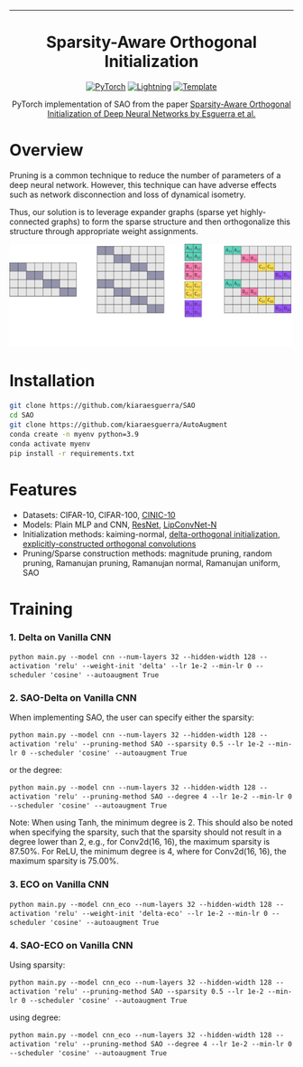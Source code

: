 <hr>
<div align="center">

# Sparsity-Aware Orthogonal Initialization

<a href="https://pytorch.org/get-started/locally/"><img alt="PyTorch" src="https://img.shields.io/badge/PyTorch-ee4c2c?logo=pytorch&logoColor=white"></a>
<a href="https://pytorchlightning.ai/"><img alt="Lightning" src="https://img.shields.io/badge/-Lightning-792ee5?logo=pytorchlightning&logoColor=white"></a>
<a href="https://github.com/DeepVoltaire/AutoAugment.git"><img alt="Template" src="https://img.shields.io/badge/-AutoAugment-017F2F?style=flat&logo=github&labelColor=gray"></a>


PyTorch implementation of SAO from the paper 
<a href="https://ieeexplore.ieee.org/document/10181312"> Sparsity-Aware Orthogonal Initialization of Deep Neural Networks by Esguerra et al. </a>




</div>

# Overview

Pruning is a common technique to reduce the number of parameters of a deep neural network. However, this technique can have adverse effects such as network disconnection and loss of dynamical isometry.

Thus, our solution is to leverage expander graphs (sparse yet highly-connected graphs) to form the sparse structure and then orthogonalize this structure through appropriate weight assignments.



![alt text](SAO.png)

# Installation

```bash
git clone https://github.com/kiaraesguerra/SAO
cd SAO
git clone https://github.com/kiaraesguerra/AutoAugment
conda create -n myenv python=3.9
conda activate myenv
pip install -r requirements.txt
```

# Features
* Datasets: CIFAR-10, CIFAR-100, <a href="https://paperswithcode.com/dataset/cinic-10">CINIC-10</a>
* Models: Plain MLP and CNN, <a href="https://arxiv.org/pdf/1512.03385.pdf">ResNet</a>, <a href="https://openreview.net/pdf?id=Zr5W2LSRhD">LipConvNet-N</a>
* Initialization methods: kaiming-normal, <a href="https://arxiv.org/pdf/1806.05393.pdf"> delta-orthogonal initialization</a>, <a href="https://openreview.net/pdf?id=Zr5W2LSRhD"> explicitly-constructed orthogonal convolutions </a>
* Pruning/Sparse construction methods: magnitude pruning, random pruning, Ramanujan pruning, Ramanujan normal, Ramanujan uniform, SAO



# Training

### 1. Delta on Vanilla CNN

```
python main.py --model cnn --num-layers 32 --hidden-width 128 --activation 'relu' --weight-init 'delta' --lr 1e-2 --min-lr 0 --scheduler 'cosine' --autoaugment True 
```

### 2. SAO-Delta on Vanilla CNN

When implementing SAO, the user can specify either the sparsity:

```
python main.py --model cnn --num-layers 32 --hidden-width 128 --activation 'relu' --pruning-method SAO --sparsity 0.5 --lr 1e-2 --min-lr 0 --scheduler 'cosine' --autoaugment True 
```

or the degree:

```
python main.py --model cnn --num-layers 32 --hidden-width 128 --activation 'relu' --pruning-method SAO --degree 4 --lr 1e-2 --min-lr 0 --scheduler 'cosine' --autoaugment True 
```

Note: When using Tanh, the minimum degree is 2. This should also be noted when specifying the sparsity, such that the sparsity should not result in a degree lower than 2, e.g., for Conv2d(16, 16), the maximum sparsity is 87.50%. For ReLU, the minimum degree is 4, where for Conv2d(16, 16), the maximum sparsity is 75.00%.

### 3. ECO on Vanilla CNN

```
python main.py --model cnn_eco --num-layers 32 --hidden-width 128 --activation 'relu' --weight-init 'delta-eco' --lr 1e-2 --min-lr 0 --scheduler 'cosine' --autoaugment True 
```

### 4. SAO-ECO on Vanilla CNN

Using sparsity:

```
python main.py --model cnn_eco --num-layers 32 --hidden-width 128 --activation 'relu' --pruning-method SAO --sparsity 0.5 --lr 1e-2 --min-lr 0 --scheduler 'cosine' --autoaugment True 
```

using degree:

```
python main.py --model cnn_eco --num-layers 32 --hidden-width 128 --activation 'relu' --pruning-method SAO --degree 4 --lr 1e-2 --min-lr 0 --scheduler 'cosine' --autoaugment True 
```



